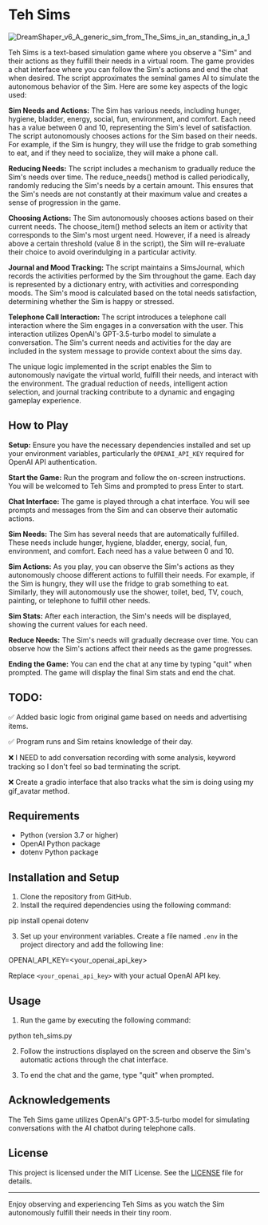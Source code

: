 # Teh Sims

![DreamShaper_v6_A_generic_sim_from_The_Sims_in_an_standing_in_a_1](https://github.com/EveryOneIsGross/tehSIMS/assets/23621140/8b28d40f-92c4-4f5e-b2ca-dee5e0915d5f)

Teh Sims is a text-based simulation game where you observe a "Sim" and their actions as they fulfill their needs in a virtual room. The game provides a chat interface where you can follow the Sim's actions and end the chat when desired. The script approximates the seminal games AI to simulate the autonomous behavior of the Sim. Here are some key aspects of the logic used:

**Sim Needs and Actions:**
The Sim has various needs, including hunger, hygiene, bladder, energy, social, fun, environment, and comfort. Each need has a value between 0 and 10, representing the Sim's level of satisfaction. The script autonomously chooses actions for the Sim based on their needs. For example, if the Sim is hungry, they will use the fridge to grab something to eat, and if they need to socialize, they will make a phone call.

**Reducing Needs:**
The script includes a mechanism to gradually reduce the Sim's needs over time. The reduce_needs() method is called periodically, randomly reducing the Sim's needs by a certain amount. This ensures that the Sim's needs are not constantly at their maximum value and creates a sense of progression in the game.

**Choosing Actions:**
The Sim autonomously chooses actions based on their current needs. The choose_item() method selects an item or activity that corresponds to the Sim's most urgent need. However, if a need is already above a certain threshold (value 8 in the script), the Sim will re-evaluate their choice to avoid overindulging in a particular activity.

**Journal and Mood Tracking:** The script maintains a SimsJournal, which records the activities performed by the Sim throughout the game. Each day is represented by a dictionary entry, with activities and corresponding moods. The Sim's mood is calculated based on the total needs satisfaction, determining whether the Sim is happy or stressed.

**Telephone Call Interaction:** The script introduces a telephone call interaction where the Sim engages in a conversation with the user. This interaction utilizes OpenAI's GPT-3.5-turbo model to simulate a conversation. The Sim's current needs and activities for the day are included in the system message to provide context about the sims day.

The unique logic implemented in the script enables the Sim to autonomously navigate the virtual world, fulfill their needs, and interact with the environment. The gradual reduction of needs, intelligent action selection, and journal tracking contribute to a dynamic and engaging gameplay experience.


## How to Play

**Setup:**
Ensure you have the necessary dependencies installed and set up your environment variables, particularly the `OPENAI_API_KEY` required for OpenAI API authentication.

**Start the Game:**
Run the program and follow the on-screen instructions. You will be welcomed to Teh Sims and prompted to press Enter to start.

**Chat Interface:**
The game is played through a chat interface. You will see prompts and messages from the Sim and can observe their automatic actions.

**Sim Needs:**
The Sim has several needs that are automatically fulfilled. These needs include hunger, hygiene, bladder, energy, social, fun, environment, and comfort. Each need has a value between 0 and 10.

**Sim Actions:**
As you play, you can observe the Sim's actions as they autonomously choose different actions to fulfill their needs. For example, if the Sim is hungry, they will use the fridge to grab something to eat. Similarly, they will autonomously use the shower, toilet, bed, TV, couch, painting, or telephone to fulfill other needs.

**Sim Stats:**
After each interaction, the Sim's needs will be displayed, showing the current values for each need.

**Reduce Needs:**
The Sim's needs will gradually decrease over time. You can observe how the Sim's actions affect their needs as the game progresses.

**Ending the Game:**
You can end the chat at any time by typing "quit" when prompted. The game will display the final Sim stats and end the chat.

## TODO:

✅ Added basic logic from original game based on needs and advertising items.

✅ Program runs and Sim retains knowledge of their day.

❌ I NEED to add conversation recording with some analysis, keyword tracking so I don't feel so bad terminating the script.

❌ Create a gradio interface that also tracks what the sim is doing using my gif_avatar method.


## Requirements

- Python (version 3.7 or higher)
- OpenAI Python package
- dotenv Python package

## Installation and Setup

1. Clone the repository from GitHub.
2. Install the required dependencies using the following command:

pip install openai dotenv


3. Set up your environment variables. Create a file named `.env` in the project directory and add the following line:

OPENAI_API_KEY=<your_openai_api_key>


Replace `<your_openai_api_key>` with your actual OpenAI API key.

## Usage

1. Run the game by executing the following command:

python teh_sims.py

2. Follow the instructions displayed on the screen and observe the Sim's automatic actions through the chat interface.

3. To end the chat and the game, type "quit" when prompted.


## Acknowledgements

The Teh Sims game utilizes OpenAI's GPT-3.5-turbo model for simulating conversations with the AI chatbot during telephone calls.

## License

This project is licensed under the MIT License. See the [LICENSE](LICENSE) file for details.

---

Enjoy observing and experiencing Teh Sims as you watch the Sim autonomously fulfill their needs in their tiny room.
